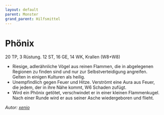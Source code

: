 ```yaml
---
layout: default
parent: Monster
grand_parent: Hilfsmittel
---
```


# Phönix
20 TP, 3 Rüstung. 12 ST, 16 GE, 14 WK, Krallen (W8+W8)
- Riesige, adlerähnliche Vögel aus reinen Flammen, die in abgelegenen Regionen zu finden sind und nur zur Selbstverteidigung angreifen. Gelten in einigen Kulturen als heilig.
- Unempfindlich gegen Feuer und Hitze. Verströmt eine Aura aus Feuer, die jedem, der in ihre Nähe kommt, W6 Schaden zufügt.
- Wird ein Phönix getötet, verschwindet er in einer kleinen Flammenkugel. Nach einer Runde wird er aus seiner Asche wiedergeboren und flieht.

*Autor: [xenio](https://xenioinabottle.blogspot.com)*
